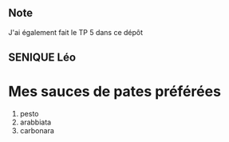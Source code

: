 ## Note
J'ai également fait le TP 5 dans ce dépôt

## SENIQUE Léo 
# Mes sauces de pates préférées
1. pesto
2. arabbiata
3. carbonara

